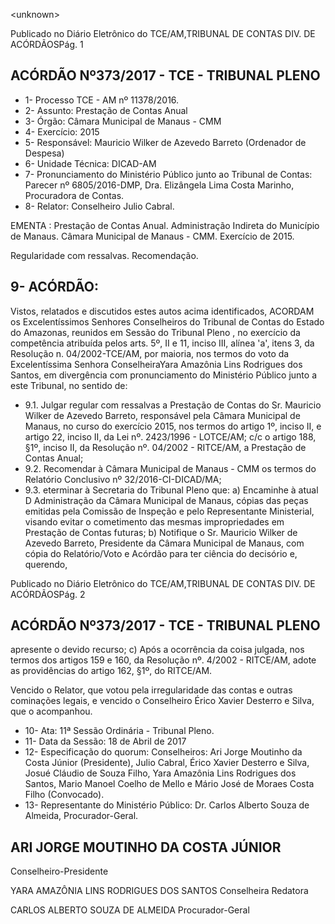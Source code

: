 &lt;unknown&gt;

Publicado  no  Diário Eletrônico do TCE/AM,TRIBUNAL DE CONTAS DIV. DE  ACÓRDÃOSPág. 1

## ACÓRDÃO Nº373/2017 - TCE - TRIBUNAL PLENO

- 1- Processo TCE - AM nº 11378/2016.
- 2- Assunto: Prestação de Contas Anual
- 3- Órgão: Câmara Municipal de Manaus - CMM
- 4- Exercício: 2015
- 5- Responsável: Mauricio Wilker de Azevedo Barreto (Ordenador de Despesa)
- 6- Unidade Técnica: DICAD-AM
- 7- Pronunciamento  do Ministério  Público  junto  ao Tribunal  de Contas: Parecer  nº 6805/2016-DMP, Dra. Elizângela Lima Costa Marinho, Procuradora de Contas.
- 8- Relator: Conselheiro Julio Cabral.

EMENTA : Prestação de Contas Anual. Administração  Indireta  do Município  de Manaus. Câmara Municipal de  Manaus - CMM. Exercício de 2015.

Regularidade com ressalvas. Recomendação.

## 9- ACÓRDÃO:

Vistos, relatados e discutidos estes autos acima identificados, ACORDAM os Excelentíssimos Senhores Conselheiros do Tribunal de Contas do Estado do Amazonas, reunidos em Sessão do Tribunal Pleno , no exercício da competência atribuída pelos arts. 5º,  II e 11, inciso III,  alínea 'a', itens 3, da Resolução n. 04/2002-TCE/AM, por maioria, nos termos do voto da Excelentíssima Senhora ConselheiraYara Amazônia Lins Rodrigues dos Santos, em divergência com pronunciamento do Ministério Público junto a este Tribunal, no sentido de:

- 9.1. Julgar regular com ressalvas a Prestação de Contas do Sr. Mauricio Wilker  de  Azevedo  Barreto,  responsável  pela Câmara  Municipal  de Manaus, no curso do exercício 2015, nos termos do artigo 1º, inciso II, e artigo  22, inciso  II,  da Lei nº. 2423/1996  - LOTCE/AM; c/c o artigo 188, §1º, inciso II, da Resolução nº. 04/2002 - RITCE/AM, a Prestação de Contas Anual;
- 9.2. Recomendar à  Câmara  Municipal  de  Manaus  -  CMM  os  termos  do Relatório Conclusivo nº 32/2016-CI-DICAD/MA;
- 9.3. eterminar  à  Secretaria  do  Tribunal  Pleno  que: a)  Encaminhe  à  atual D Administração  da  Câmara  Municipal  de  Manaus,  cópias  das  peças emitidas  pela  Comissão  de  Inspeção  e  pelo  Representante  Ministerial, visando evitar o cometimento das mesmas impropriedades em Prestação de Contas futuras; b) Notifique o Sr. Mauricio Wilker de Azevedo Barreto, Presidente da Câmara Municipal de Manaus, com cópia do Relatório/Voto  e  Acórdão  para  ter  ciência  do  decisório  e,  querendo,

Publicado  no  Diário Eletrônico do TCE/AM,TRIBUNAL DE CONTAS DIV. DE  ACÓRDÃOSPág. 2

## ACÓRDÃO Nº373/2017 - TCE - TRIBUNAL PLENO

apresente o devido recurso; c) Após a ocorrência da coisa julgada, nos termos  dos  artigos  159  e  160,  da  Resolução  nº.  4/2002  -  RITCE/AM, adote as providências do artigo 162, §1º, do RITCE/AM.

Vencido  o  Relator, que  votou  pela irregularidade das  contas  e outras cominações  legais,  e  vencido  o  Conselheiro  Érico  Xavier  Desterro  e  Silva,  que  o acompanhou.

- 10-  Ata: 11ª Sessão Ordinária - Tribunal Pleno.
- 11-  Data da Sessão: 18 de Abril de 2017
- 12-  Especificação  do  quorum: Conselheiros: Ari Jorge  Moutinho  da  Costa  Júnior (Presidente), Julio Cabral, Érico Xavier Desterro e Silva, Josué Cláudio de Souza Filho, Yara  Amazônia  Lins  Rodrigues  dos  Santos,  Mario  Manoel  Coelho  de  Mello  e  Mário José de Moraes Costa Filho (Convocado).
- 13-  Representante do Ministério Público: Dr. Carlos Alberto Souza de Almeida, Procurador-Geral.

## ARI JORGE MOUTINHO DA COSTA JÚNIOR

Conselheiro-Presidente

YARA AMAZÔNIA LINS RODRIGUES DOS SANTOS Conselheira Redatora

CARLOS ALBERTO SOUZA DE ALMEIDA Procurador-Geral
